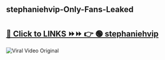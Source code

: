 
 ## stephaniehvip-Only-Fans-Leaked

# <h2><a href="https://clipsfans.com/stephaniehvip&ref=git">🔗 Click to LINKS ⏩⏩ 👉 🟢 stephaniehvip </a></h2>

<a href="https://clipsfans.com/stephaniehvip&ref=git" rel="nofollow" data-target="animated-image.originalLink"><img src="https://i.ibb.co.com/xMMVF88/686577567.gif" alt="Viral Video Original" style="max-width: 100%; display: inline-block;" data-target="animated-image.originalImage"></a>
